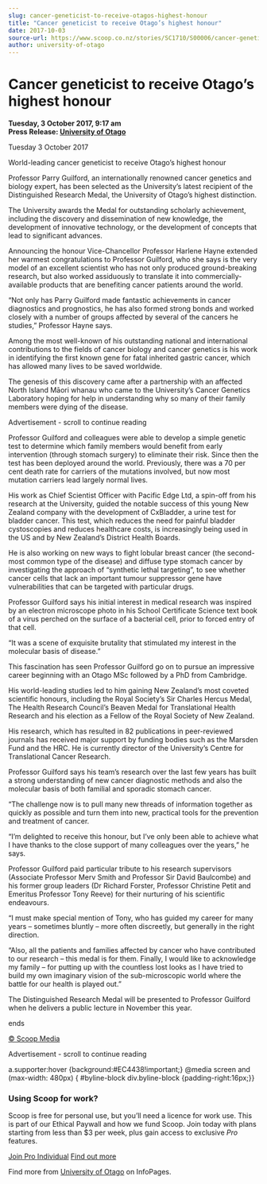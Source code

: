 ```yaml
---
slug: cancer-geneticist-to-receive-otagos-highest-honour
title: "Cancer geneticist to receive Otago’s highest honour"
date: 2017-10-03
source-url: https://www.scoop.co.nz/stories/SC1710/S00006/cancer-geneticist-to-receive-otagos-highest-honour.htm
author: university-of-otago
---
```

Cancer geneticist to receive Otago’s highest honour
===================================================

**Tuesday, 3 October 2017, 9:17 am**  
**Press Release: [University of Otago](https://info.scoop.co.nz/University_of_Otago)**

Tuesday 3 October 2017

World-leading cancer geneticist to receive Otago’s highest honour

Professor Parry Guilford, an internationally renowned cancer genetics and biology expert, has been selected as the University’s latest recipient of the Distinguished Research Medal, the University of Otago’s highest distinction.

The University awards the Medal for outstanding scholarly achievement, including the discovery and dissemination of new knowledge, the development of innovative technology, or the development of concepts that lead to significant advances.

Announcing the honour Vice-Chancellor Professor Harlene Hayne extended her warmest congratulations to Professor Guilford, who she says is the very model of an excellent scientist who has not only produced ground-breaking research, but also worked assiduously to translate it into commercially-available products that are benefiting cancer patients around the world.

“Not only has Parry Guilford made fantastic achievements in cancer diagnostics and prognostics, he has also formed strong bonds and worked closely with a number of groups affected by several of the cancers he studies,” Professor Hayne says.

Among the most well-known of his outstanding national and international contributions to the fields of cancer biology and cancer genetics is his work in identifying the first known gene for fatal inherited gastric cancer, which has allowed many lives to be saved worldwide.

The genesis of this discovery came after a partnership with an affected North Island Māori whanau who came to the University’s Cancer Genetics Laboratory hoping for help in understanding why so many of their family members were dying of the disease.

Advertisement - scroll to continue reading





Professor Guilford and colleagues were able to develop a simple genetic test to determine which family members would benefit from early intervention (through stomach surgery) to eliminate their risk. Since then the test has been deployed around the world. Previously, there was a 70 per cent death rate for carriers of the mutations involved, but now most mutation carriers lead largely normal lives.

His work as Chief Scientist Officer with Pacific Edge Ltd, a spin-off from his research at the University, guided the notable success of this young New Zealand company with the development of CxBladder, a urine test for bladder cancer. This test, which reduces the need for painful bladder cystoscopies and reduces healthcare costs, is increasingly being used in the US and by New Zealand’s District Health Boards.

He is also working on new ways to fight lobular breast cancer (the second-most common type of the disease) and diffuse type stomach cancer by investigating the approach of “synthetic lethal targeting”, to see whether cancer cells that lack an important tumour suppressor gene have vulnerabilities that can be targeted with particular drugs.

Professor Guilford says his initial interest in medical research was inspired by an electron microscope photo in his School Certificate Science text book of a virus perched on the surface of a bacterial cell, prior to forced entry of that cell.

“It was a scene of exquisite brutality that stimulated my interest in the molecular basis of disease.”

This fascination has seen Professor Guilford go on to pursue an impressive career beginning with an Otago MSc followed by a PhD from Cambridge.

His world-leading studies led to him gaining New Zealand’s most coveted scientific honours, including the Royal Society’s Sir Charles Hercus Medal, The Health Research Council’s Beaven Medal for Translational Health Research and his election as a Fellow of the Royal Society of New Zealand.

His research, which has resulted in 82 publications in peer-reviewed journals has received major support by funding bodies such as the Marsden Fund and the HRC. He is currently director of the University’s Centre for Translational Cancer Research.

Professor Guilford says his team’s research over the last few years has built a strong understanding of new cancer diagnostic methods and also the molecular basis of both familial and sporadic stomach cancer.

“The challenge now is to pull many new threads of information together as quickly as possible and turn them into new, practical tools for the prevention and treatment of cancer.

“I’m delighted to receive this honour, but I’ve only been able to achieve what I have thanks to the close support of many colleagues over the years,” he says.

Professor Guilford paid particular tribute to his research supervisors (Associate Professor Merv Smith and Professor Sir David Baulcombe) and his former group leaders (Dr Richard Forster, Professor Christine Petit and Emeritus Professor Tony Reeve) for their nurturing of his scientific endeavours.

“I must make special mention of Tony, who has guided my career for many years – sometimes bluntly – more often discreetly, but generally in the right direction.

“Also, all the patients and families affected by cancer who have contributed to our research – this medal is for them. Finally, I would like to acknowledge my family – for putting up with the countless lost looks as I have tried to build my own imaginary vision of the sub-microscopic world where the battle for our health is played out.”

The Distinguished Research Medal will be presented to Professor Guilford when he delivers a public lecture in November this year.

  
ends

[© Scoop Media](http://www.scoop.co.nz/about/terms.html)  

Advertisement - scroll to continue reading



a.supporter:hover {background:#EC4438!important;} @media screen and (max-width: 480px) { #byline-block div.byline-block {padding-right:16px;}}

### Using Scoop for work?

Scoop is free for personal use, but you’ll need a licence for work use. This is part of our Ethical Paywall and how we fund Scoop. Join today with plans starting from less than $3 per week, plus gain access to exclusive _Pro_ features.  
  
[Join Pro Individual](https://pro.scoop.co.nz/Individual/?from=ProIn24) [Find out more](https://pro.scoop.co.nz/using-scoop-for-work/?from=ProIn24)

Find more from [University of Otago](https://info.scoop.co.nz/University_of_Otago) on InfoPages.